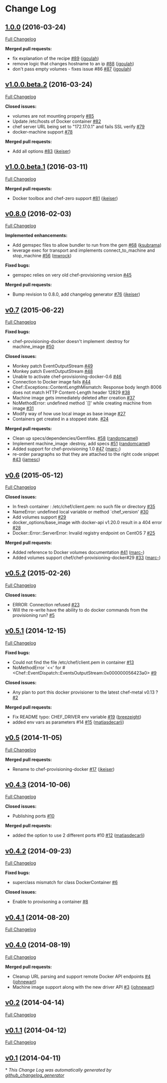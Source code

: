 # Change Log

## [1.0.0](https://github.com/chef/chef-provisioning-docker/tree/1.0.0) (2016-03-24)
[Full Changelog](https://github.com/chef/chef-provisioning-docker/compare/v1.0.0.beta.2...1.0.0)

**Merged pull requests:**

- fix explanation of the recipe [\#89](https://github.com/chef/chef-provisioning-docker/pull/89) ([jgoulah](https://github.com/jgoulah))
- remove logic that changes hostname to an ip [\#88](https://github.com/chef/chef-provisioning-docker/pull/88) ([jgoulah](https://github.com/jgoulah))
- don't pass empty volumes - fixes issue \#86 [\#87](https://github.com/chef/chef-provisioning-docker/pull/87) ([jgoulah](https://github.com/jgoulah))

## [v1.0.0.beta.2](https://github.com/chef/chef-provisioning-docker/tree/v1.0.0.beta.2) (2016-03-24)
[Full Changelog](https://github.com/chef/chef-provisioning-docker/compare/v1.0.0.beta.1...v1.0.0.beta.2)

**Closed issues:**

- volumes are not mounting properly [\#85](https://github.com/chef/chef-provisioning-docker/issues/85)
- Update /etc/hosts of Docker container [\#82](https://github.com/chef/chef-provisioning-docker/issues/82)
- chef server URL being set to "172.17.0.1" and fails SSL verify [\#79](https://github.com/chef/chef-provisioning-docker/issues/79)
- docker-machine support [\#78](https://github.com/chef/chef-provisioning-docker/issues/78)

**Merged pull requests:**

- Add all options [\#83](https://github.com/chef/chef-provisioning-docker/pull/83) ([jkeiser](https://github.com/jkeiser))

## [v1.0.0.beta.1](https://github.com/chef/chef-provisioning-docker/tree/v1.0.0.beta.1) (2016-03-11)
[Full Changelog](https://github.com/chef/chef-provisioning-docker/compare/v0.8.0...v1.0.0.beta.1)

**Merged pull requests:**

- Docker toolbox and chef-zero support [\#81](https://github.com/chef/chef-provisioning-docker/pull/81) ([jkeiser](https://github.com/jkeiser))

## [v0.8.0](https://github.com/chef/chef-provisioning-docker/tree/v0.8.0) (2016-02-03)
[Full Changelog](https://github.com/chef/chef-provisioning-docker/compare/v0.7...v0.8.0)

**Implemented enhancements:**

- Add gemspec files to allow bundler to run from the gem [\#68](https://github.com/chef/chef-provisioning-docker/pull/68) ([ksubrama](https://github.com/ksubrama))
- leverage exec for transport and implements connect\_to\_machine and stop\_machine [\#56](https://github.com/chef/chef-provisioning-docker/pull/56) ([mwrock](https://github.com/mwrock))

**Fixed bugs:**

- gemspec relies on very old chef-provisioning version [\#45](https://github.com/chef/chef-provisioning-docker/issues/45)

**Merged pull requests:**

- Bump revision to 0.8.0, add changelog generator [\#76](https://github.com/chef/chef-provisioning-docker/pull/76) ([jkeiser](https://github.com/jkeiser))

## [v0.7](https://github.com/chef/chef-provisioning-docker/tree/v0.7) (2015-06-22)
[Full Changelog](https://github.com/chef/chef-provisioning-docker/compare/v0.6...v0.7)

**Fixed bugs:**

- chef-provisioning-docker doesn't implement :destroy for machine\_image [\#50](https://github.com/chef/chef-provisioning-docker/issues/50)

**Closed issues:**

- Monkey patch EventOutputStream  [\#49](https://github.com/chef/chef-provisioning-docker/issues/49)
- Monkey patch EventOutputStream  [\#48](https://github.com/chef/chef-provisioning-docker/issues/48)
- Unable to activate chef-provisioning-docker-0.6 [\#46](https://github.com/chef/chef-provisioning-docker/issues/46)
- Connection to Docker image fails [\#44](https://github.com/chef/chef-provisioning-docker/issues/44)
- Chef::Exceptions::ContentLengthMismatch: Response body length 8006 does not match HTTP Content-Length header 12829 [\#38](https://github.com/chef/chef-provisioning-docker/issues/38)
- Machine image gets immediately deleted after creation [\#37](https://github.com/chef/chef-provisioning-docker/issues/37)
- NoMethodError: undefined method `\[\]' while creating machine from image [\#31](https://github.com/chef/chef-provisioning-docker/issues/31)
- Modify way of how use local image as base image [\#27](https://github.com/chef/chef-provisioning-docker/issues/27)
- Containers get created in a stopped state. [\#24](https://github.com/chef/chef-provisioning-docker/issues/24)

**Merged pull requests:**

- Clean up specs/dependencies/Gemfiles. [\#58](https://github.com/chef/chef-provisioning-docker/pull/58) ([randomcamel](https://github.com/randomcamel))
- Implement machine\_image :destroy, add specs [\#51](https://github.com/chef/chef-provisioning-docker/pull/51) ([randomcamel](https://github.com/randomcamel))
- Added support for chef-provisioning 1.0 [\#47](https://github.com/chef/chef-provisioning-docker/pull/47) ([marc-](https://github.com/marc-))
- re-order paragraphs so that they are attached to the right code snippet [\#43](https://github.com/chef/chef-provisioning-docker/pull/43) ([jamesc](https://github.com/jamesc))

## [v0.6](https://github.com/chef/chef-provisioning-docker/tree/v0.6) (2015-05-12)
[Full Changelog](https://github.com/chef/chef-provisioning-docker/compare/v0.5.2...v0.6)

**Closed issues:**

- In fresh container : /etc/chef/client.pem: no such file or directory [\#35](https://github.com/chef/chef-provisioning-docker/issues/35)
- NameError: undefined local variable or method `chef\_version' [\#30](https://github.com/chef/chef-provisioning-docker/issues/30)
- Add volumes support [\#29](https://github.com/chef/chef-provisioning-docker/issues/29)
- docker\_options/base\_image with docker-api v1.20.0 result in a 404 error [\#28](https://github.com/chef/chef-provisioning-docker/issues/28)
- Docker::Error::ServerError: Invalid registry endpoint on CentOS 7 [\#25](https://github.com/chef/chef-provisioning-docker/issues/25)

**Merged pull requests:**

- Added reference to Docker volumes documentation [\#41](https://github.com/chef/chef-provisioning-docker/pull/41) ([marc-](https://github.com/marc-))
- Added volumes support chef/chef-provisioning-docker\#29 [\#33](https://github.com/chef/chef-provisioning-docker/pull/33) ([marc-](https://github.com/marc-))

## [v0.5.2](https://github.com/chef/chef-provisioning-docker/tree/v0.5.2) (2015-02-26)
[Full Changelog](https://github.com/chef/chef-provisioning-docker/compare/v0.5.1...v0.5.2)

**Closed issues:**

- ERROR: Connection refused [\#23](https://github.com/chef/chef-provisioning-docker/issues/23)
- Will the re-write have the ability to do docker commands from the provisioning run? [\#5](https://github.com/chef/chef-provisioning-docker/issues/5)

## [v0.5.1](https://github.com/chef/chef-provisioning-docker/tree/v0.5.1) (2014-12-15)
[Full Changelog](https://github.com/chef/chef-provisioning-docker/compare/v0.5...v0.5.1)

**Fixed bugs:**

- Could not find the file /etc/chef/client.pem in container [\#13](https://github.com/chef/chef-provisioning-docker/issues/13)
- NoMethodError  `\<\<' for \#\<Chef::EventDispatch::EventsOutputStream:0x000000056423a0\> [\#9](https://github.com/chef/chef-provisioning-docker/issues/9)

**Closed issues:**

- Any plan to port this docker provisioner to the latest chef-metal v0.13 ? [\#2](https://github.com/chef/chef-provisioning-docker/issues/2)

**Merged pull requests:**

- Fix README typo: CHEF\_DRIVER env variable [\#19](https://github.com/chef/chef-provisioning-docker/pull/19) ([breezeight](https://github.com/breezeight))
- added env vars as parameters \#14 [\#15](https://github.com/chef/chef-provisioning-docker/pull/15) ([matiasdecarli](https://github.com/matiasdecarli))

## [v0.5](https://github.com/chef/chef-provisioning-docker/tree/v0.5) (2014-11-05)
[Full Changelog](https://github.com/chef/chef-provisioning-docker/compare/v0.4.3...v0.5)

**Merged pull requests:**

- Rename to chef-provisioning-docker [\#17](https://github.com/chef/chef-provisioning-docker/pull/17) ([jkeiser](https://github.com/jkeiser))

## [v0.4.3](https://github.com/chef/chef-provisioning-docker/tree/v0.4.3) (2014-10-06)
[Full Changelog](https://github.com/chef/chef-provisioning-docker/compare/v0.4.2...v0.4.3)

**Closed issues:**

- Publishing ports [\#10](https://github.com/chef/chef-provisioning-docker/issues/10)

**Merged pull requests:**

- added the option to use 2 different ports \#10 [\#12](https://github.com/chef/chef-provisioning-docker/pull/12) ([matiasdecarli](https://github.com/matiasdecarli))

## [v0.4.2](https://github.com/chef/chef-provisioning-docker/tree/v0.4.2) (2014-09-23)
[Full Changelog](https://github.com/chef/chef-provisioning-docker/compare/v0.4.1...v0.4.2)

**Fixed bugs:**

- superclass mismatch for class DockerContainer [\#6](https://github.com/chef/chef-provisioning-docker/issues/6)

**Closed issues:**

- Enable to provisoning a container [\#8](https://github.com/chef/chef-provisioning-docker/issues/8)

## [v0.4.1](https://github.com/chef/chef-provisioning-docker/tree/v0.4.1) (2014-08-20)
[Full Changelog](https://github.com/chef/chef-provisioning-docker/compare/v0.4.0...v0.4.1)

## [v0.4.0](https://github.com/chef/chef-provisioning-docker/tree/v0.4.0) (2014-08-19)
[Full Changelog](https://github.com/chef/chef-provisioning-docker/compare/v0.2...v0.4.0)

**Merged pull requests:**

- Cleanup URL parsing and support remote Docker API endpoints [\#4](https://github.com/chef/chef-provisioning-docker/pull/4) ([johnewart](https://github.com/johnewart))
- Machine image support along with the new driver API  [\#3](https://github.com/chef/chef-provisioning-docker/pull/3) ([johnewart](https://github.com/johnewart))

## [v0.2](https://github.com/chef/chef-provisioning-docker/tree/v0.2) (2014-04-14)
[Full Changelog](https://github.com/chef/chef-provisioning-docker/compare/v0.1.1...v0.2)

## [v0.1.1](https://github.com/chef/chef-provisioning-docker/tree/v0.1.1) (2014-04-12)
[Full Changelog](https://github.com/chef/chef-provisioning-docker/compare/v0.1...v0.1.1)

## [v0.1](https://github.com/chef/chef-provisioning-docker/tree/v0.1) (2014-04-11)


\* *This Change Log was automatically generated by [github_changelog_generator](https://github.com/skywinder/Github-Changelog-Generator)*